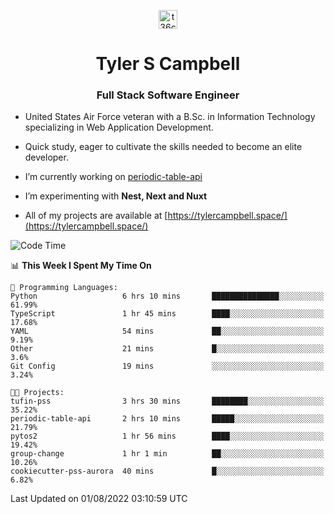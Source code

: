 <p align="center">
<a href="https://www.linkedin.com/in/t36campbell" target="blank"><img align="center" src="https://ik.imagekit.io/t36campbell/Portfolio/linkedin.png.original_m8bbGgPh6.png" alt="t36campbell" height="30" width="30" /></a>
</p>
<h1 align="center">Tyler S Campbell</h1>
<h3 align="center">Full Stack Software Engineer</h3>

* United States Air Force veteran with a B.Sc. in Information Technology specializing in Web Application Development. 

* Quick study, eager to cultivate the skills needed to become an elite developer.

* I’m currently working on [periodic-table-api](https://github.com/t36campbell/periodic-table-api)

* I’m experimenting with **Nest, Next and Nuxt**

* All of my projects are available at [https://tylercampbell.space/](https://tylercampbell.space/)

<!--START_SECTION:waka-->
![Code Time](http://img.shields.io/badge/Code%20Time-1%2C718%20hrs%2049%20mins-blue)

📊 **This Week I Spent My Time On** 

```text
💬 Programming Languages: 
Python                   6 hrs 10 mins       ███████████████░░░░░░░░░░   61.99% 
TypeScript               1 hr 45 mins        ████░░░░░░░░░░░░░░░░░░░░░   17.68% 
YAML                     54 mins             ██░░░░░░░░░░░░░░░░░░░░░░░   9.19% 
Other                    21 mins             █░░░░░░░░░░░░░░░░░░░░░░░░   3.6% 
Git Config               19 mins             ░░░░░░░░░░░░░░░░░░░░░░░░░   3.24%

🐱‍💻 Projects: 
tufin-pss                3 hrs 30 mins       ████████░░░░░░░░░░░░░░░░░   35.22% 
periodic-table-api       2 hrs 10 mins       █████░░░░░░░░░░░░░░░░░░░░   21.79% 
pytos2                   1 hr 56 mins        ████░░░░░░░░░░░░░░░░░░░░░   19.42% 
group-change             1 hr 1 min          ██░░░░░░░░░░░░░░░░░░░░░░░   10.26% 
cookiecutter-pss-aurora  40 mins             █░░░░░░░░░░░░░░░░░░░░░░░░   6.82%

```


 Last Updated on 01/08/2022 03:10:59 UTC
<!--END_SECTION:waka-->
